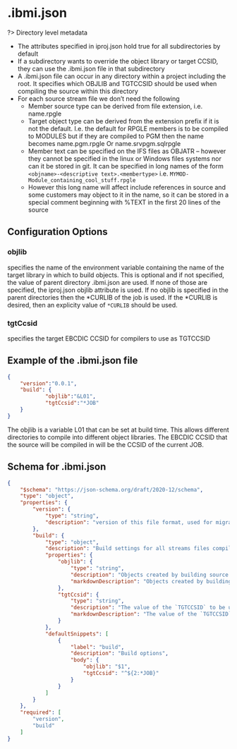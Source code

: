 # .ibmi.json

?> Directory level metadata

* The attributes specified in iproj.json hold true for all subdirectories by default
* If a subdirectory wants to override the object library or target CCSID, they can use the .ibmi.json  file in that subdirectory
* A .ibmi.json file can occur in any directory within a project including the root.  It specifies which OBJLIB and TGTCCSID should be used when compiling the source within this directory
* For each source stream file we don’t need the following
  * Member source type can be derived from file extension, i.e. name.rpgle
  * Target object type can be derived from the extension prefix if it is not the default.  I.e. the default for RPGLE members is to be compiled to MODULES but if they are compiled to PGM then the name becomes name.pgm.rpgle
    Or name.srvpgm.sqlrpgle
  * Member text can be specified on the IFS files as OBJATR – however they cannot be specified in the linux or Windows files systems nor can it be stored in git.  It can be specified in long names of the form `<objname>-<descriptive text>.<membertype>`  i.e. `MYMOD-Module_containing_cool_stuff.rpgle`
  * However this long name will affect include references in source and some customers may object to it in the name, so it can be stored in a special comment beginning with %TEXT in the first 20 lines of the source

## Configuration Options

### objlib

specifies the name of the environment variable containing the name of the target library in which to build objects.  This is optional and if not specified, the value of parent directory .ibmi.json are used. If none of those are specified, the iproj.json objlib attribute is used.  If no objlib is specified in the parent directories then the *CURLIB of the job is used.  If the *CURLIB is desired, then an explicity value of `*CURLIB` should be used.

### tgtCcsid

specifies the target EBCDIC CCSID for compilers to use as TGTCCSID

## Example of the .ibmi.json file

```json
{
    "version":"0.0.1",
    "build": {
            "objlib":"&L01",
            "tgtCcsid":"*JOB"
    } 
}
```

The objlib is a variable L01 that can be set at build time. This allows different directories to compile into different object libraries.
The EBCDIC CCSID that the source will be compiled in will be the CCSID of the current JOB.



## Schema for .ibmi.json

```json
{
    "$schema": "https://json-schema.org/draft/2020-12/schema",
    "type": "object",
    "properties": {
        "version": {
            "type": "string",
            "description": "version of this file format, used for migration purposes "
        },
        "build": {
            "type": "object",
            "description": "Build settings for all streams files compiled from the current directory",
            "properties": {
                "objlib": {
                    "type": "string",
                    "description": "Objects created by building source in this directory will be put into the `OBJLIB` library.\n - If not specified, `*CURLIB` is used as the `OBJLIB`.",
                    "markdownDescription": "Objects created by building source in this directory will be put into the `OBJLIB` library.\n - If not specified, `*CURLIB` is used as the `OBJLIB`."
                },
                "tgtCcsid": {
                    "type": "string",
                    "description": "The value of the `TGTCCSID` to be used when compiling source in this directory.\n - If not specified, `*JOB` is used as the `TGTCCSID`.",
                    "markdownDescription": "The value of the `TGTCCSID` to be used when compiling source in this directory.\n - If not specified, `*JOB` is used as the `TGTCCSID`."
                }
            },
            "defaultSnippets": [
                {
                    "label": "build",
                    "description": "Build options",
                    "body": {
                        "objlib": "$1",
                        "tgtCcsid": "^${2:*JOB}"
                    }
                }
            ]
        }
    },
    "required": [
        "version",
        "build"
    ]
}
```

